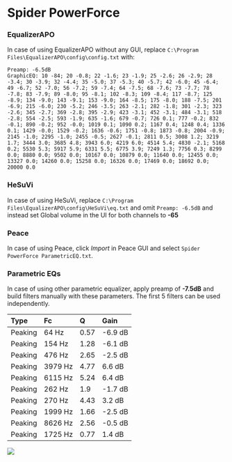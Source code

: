 # Spider PowerForce

### EqualizerAPO
In case of using EqualizerAPO without any GUI, replace `C:\Program Files\EqualizerAPO\config\config.txt`
with:
```
Preamp: -6.5dB
GraphicEQ: 10 -84; 20 -0.8; 22 -1.6; 23 -1.9; 25 -2.6; 26 -2.9; 28 -3.4; 30 -3.9; 32 -4.4; 35 -5.0; 37 -5.3; 40 -5.7; 42 -6.0; 45 -6.4; 49 -6.7; 52 -7.0; 56 -7.2; 59 -7.4; 64 -7.5; 68 -7.6; 73 -7.7; 78 -7.8; 83 -7.9; 89 -8.0; 95 -8.1; 102 -8.3; 109 -8.4; 117 -8.7; 125 -8.9; 134 -9.0; 143 -9.1; 153 -9.0; 164 -8.5; 175 -8.0; 188 -7.5; 201 -6.9; 215 -6.0; 230 -5.2; 246 -3.5; 263 -2.1; 282 -1.8; 301 -2.3; 323 -2.6; 345 -2.7; 369 -2.8; 395 -2.9; 423 -3.1; 452 -3.1; 484 -3.1; 518 -2.8; 554 -2.5; 593 -1.9; 635 -1.6; 679 -0.7; 726 0.1; 777 -0.2; 832 -0.1; 890 -0.2; 952 -0.0; 1019 0.1; 1090 0.2; 1167 0.4; 1248 0.4; 1336 0.1; 1429 -0.0; 1529 -0.2; 1636 -0.6; 1751 -0.8; 1873 -0.8; 2004 -0.9; 2145 -1.0; 2295 -1.0; 2455 -0.5; 2627 -0.1; 2811 0.5; 3008 1.2; 3219 1.7; 3444 3.0; 3685 4.8; 3943 6.0; 4219 6.0; 4514 5.4; 4830 -2.1; 5168 0.2; 5530 5.3; 5917 5.9; 6331 5.5; 6775 3.9; 7249 1.3; 7756 0.3; 8299 0.0; 8880 0.0; 9502 0.0; 10167 0.0; 10879 0.0; 11640 0.0; 12455 0.0; 13327 0.0; 14260 0.0; 15258 0.0; 16326 0.0; 17469 0.0; 18692 0.0; 20000 0.0
```

### HeSuVi
In case of using HeSuVi, replace `C:\Program Files\EqualizerAPO\config\HeSuVi\eq.txt` and omit `Preamp:
-6.5dB` and instead set Global volume in the UI for both channels to **-65**

### Peace
In case of using Peace, click *Import* in Peace GUI and select `Spider PowerForce ParametricEQ.txt`.

### Parametric EQs
In case of using other parametric equalizer, apply preamp of **-7.5dB** and build filters manually with
these parameters. The first 5 filters can be used independently.

| Type    | Fc      |    Q | Gain    |
|:--------|:--------|:-----|:--------|
| Peaking | 64 Hz   | 0.57 | -6.9 dB |
| Peaking | 154 Hz  | 1.28 | -6.1 dB |
| Peaking | 476 Hz  | 2.65 | -2.5 dB |
| Peaking | 3979 Hz | 4.77 | 6.6 dB  |
| Peaking | 6115 Hz | 5.24 | 6.4 dB  |
| Peaking | 262 Hz  | 1.9  | -1.7 dB |
| Peaking | 270 Hz  | 4.43 | 3.2 dB  |
| Peaking | 1999 Hz | 1.66 | -2.5 dB |
| Peaking | 8626 Hz | 2.56 | -0.5 dB |
| Peaking | 1725 Hz | 0.77 | 1.4 dB  |

![](https://raw.githubusercontent.com/jaakkopasanen/AutoEq/master/results/innerfidelity/sbaf-serious/Spider%20PowerForce/Spider%20PowerForce.png)